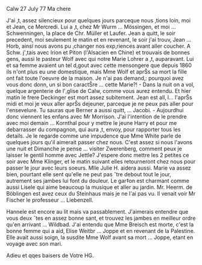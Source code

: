  Calw 27 July 77
Ma chere

J'ai ‚t‚ assez silencieux pour quelques jours parceque nous ‚tions loin, moi et Jean, ce Mercredi. Lui a ‚t‚ chez Mr Wurm … Mössingen, et moi … Schwenningen, la place de Chr. Müller et Laufer. Jean a quitt‚ le soir precedent, moi seulement le matin et en revenant, le soir j'ai trouv‚ Jean … Horb, ainsi nous avons pu ‚changer nos exp‚riences avant aller coucher. A Schw. j'‚tais avec Irion et Piton (l'Alsacien en Chine) et trouvais de bonnes gens, aussi le pasteur Wolf avec qui notre Marie Lohrer a ‚t‚ auparavant. Lui et sa femme avaient un tel d‚gout avec cette mensongere que depuis 1860 ils n'ont plus eu une domestique, mais Mme Wolf et aprŠs sa mort la fille ont fait toute l'oeuvre de la maison. Je n'ai pas demand‚: pourquoi avez vous donc donn‚ un si bon caractŠre … cette Marie?! - Dans la nuit on a vol‚ quelque argenterie de l'‚glise de Calw, comme vous aurez entendu. Et hier matin le frere Deckinger est mort assez subitement. Jean est all‚ l… l'aprŠs midi et moi je veux aller aprŠs dejeuner, parceque je ne peux pas aller pour l'ensevelure. Tu sauras que Berner a aussi quitt‚ … Jacobi. - Aujourdhui donc viennent les enfans avec Mr Morrison. J'ai l'intention de le prendre avec moi demain … Kornthal pour y mettre le jeune Harry et pour me debarrasser du compagnon, qui aura ‚t‚ envoy‚ pour rapporter tous les details. Je le regarde comme une impudence que Mme White parle de quelques jours qu'il aimerait passer chez nous. C'est assez si nous l'avons une nuit et Dimanche je pense … visiter Zwerenberg, comment peux je laisser le gentil homme avec Jettle? J'espere donc mettre les 2 petites ce soir avec Mme Klinger, et le matin suivant elles retourneront chez nous pour passer le jour avec leurs soeurs. Mlle Julie H. aidera aussi. 
Marie va assez bien, pourtant elle sent qu'elle ne peut pas ˆtre debout tout le jour, autrement ses jambes lui font du douleur. Le gar‡on est charmant comme aussi Lisele qui aime beaucoup la musique et aller au jardin. Mr. Heerm. de Böblingen est avez ceux du Steinhaus mais je ne l'ai pas vu. Il venait voir Mr Fischer le professeur … Liebenzell.

Hannele est encore au lit mais va passablement. J'aimerais entendre que vous deux ˆtes en assez bonne sant‚ et trouvez les jambes en meilleur ordre qu'en arrivant … Wildbad. J'ai entendu que Mme Breisch est morte, c'est la bonne femme qui a aid‚ Elise Weitbr … Joppe et en revenant de la Palestine. Elle avait aussi soign‚ la susdite Mme Wolf avant sa mort … Joppe, etant en voyage avec son mari.

 Adieu et qqes baisers de Votre HG.
